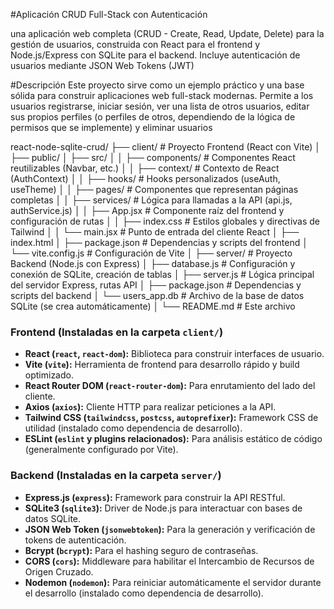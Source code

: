 #Aplicación CRUD Full-Stack con Autenticación

una aplicación web completa (CRUD - Create, Read, Update, Delete) para la gestión de usuarios, construida con React para el frontend y Node.js/Express con SQLite para el backend. Incluye autenticación de usuarios mediante JSON Web Tokens (JWT)

#Descripción
Este proyecto sirve como un ejemplo práctico y una base sólida para construir aplicaciones web full-stack modernas. Permite a los usuarios registrarse, iniciar sesión, ver una lista de otros usuarios, editar sus propios perfiles (o perfiles de otros, dependiendo de la lógica de permisos que se implemente) y eliminar usuarios

react-node-sqlite-crud/
├── client/ # Proyecto Frontend (React con Vite)
│ ├── public/
│ ├── src/
│ │ ├── components/ # Componentes React reutilizables (Navbar, etc.)
│ │ ├── context/ # Contexto de React (AuthContext)
│ │ ├── hooks/ # Hooks personalizados (useAuth, useTheme)
│ │ ├── pages/ # Componentes que representan páginas completas
│ │ ├── services/ # Lógica para llamadas a la API (api.js, authService.js)
│ │ ├── App.jsx # Componente raíz del frontend y configuración de rutas
│ │ ├── index.css # Estilos globales y directivas de Tailwind
│ │ └── main.jsx # Punto de entrada del cliente React
│ ├── index.html
│ ├── package.json # Dependencias y scripts del frontend
│ └── vite.config.js # Configuración de Vite
│
├── server/ # Proyecto Backend (Node.js con Express)
│ ├── database.js # Configuración y conexión de SQLite, creación de tablas
│ ├── server.js # Lógica principal del servidor Express, rutas API
│ ├── package.json # Dependencias y scripts del backend
│ └── users_app.db # Archivo de la base de datos SQLite (se crea automáticamente)
│
└── README.md # Este archivo


### Frontend (Instaladas en la carpeta `client/`)

*   **React (`react`, `react-dom`):** Biblioteca para construir interfaces de usuario.
*   **Vite (`vite`):** Herramienta de frontend para desarrollo rápido y build optimizado.
*   **React Router DOM (`react-router-dom`):** Para enrutamiento del lado del cliente.
*   **Axios (`axios`):** Cliente HTTP para realizar peticiones a la API.
*   **Tailwind CSS (`tailwindcss`, `postcss`, `autoprefixer`):** Framework CSS de utilidad (instalado como dependencia de desarrollo).
*   **ESLint (`eslint` y plugins relacionados):** Para análisis estático de código (generalmente configurado por Vite).

### Backend (Instaladas en la carpeta `server/`)

*   **Express.js (`express`):** Framework para construir la API RESTful.
*   **SQLite3 (`sqlite3`):** Driver de Node.js para interactuar con bases de datos SQLite.
*   **JSON Web Token (`jsonwebtoken`):** Para la generación y verificación de tokens de autenticación.
*   **Bcrypt (`bcrypt`):** Para el hashing seguro de contraseñas.
*   **CORS (`cors`):** Middleware para habilitar el Intercambio de Recursos de Origen Cruzado.
*   **Nodemon (`nodemon`):** Para reiniciar automáticamente el servidor durante el desarrollo (instalado como dependencia de desarrollo).
